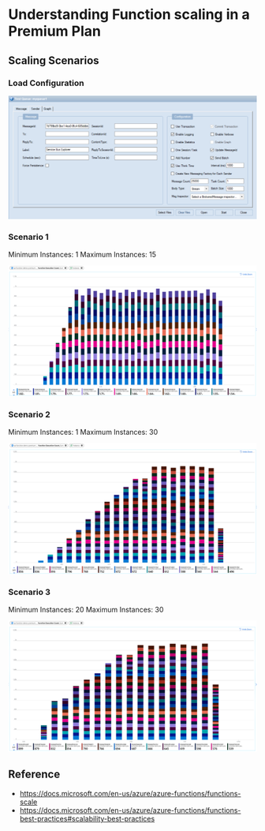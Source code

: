 # Understanding Function scaling in a Premium Plan

## Scaling Scenarios

### Load Configuration

![alt text](LoadTestSettings.png "Test Settings")

### Scenario 1
Minimum Instances: 1
Maximum Instances: 15

![alt text](Scenario1.png "Minimum instances 1, Maximum instances 15")

### Scenario 2
Minimum Instances: 1
Maximum Instances: 30

![alt text](Scenario2.png "Minimum instances 1, Maximum instances 30")

### Scenario 3
Minimum Instances: 20
Maximum Instances: 30

![alt text](Scenario3.png "Minimum instances 20, Maximum instances 30")

## Reference

* https://docs.microsoft.com/en-us/azure/azure-functions/functions-scale
* https://docs.microsoft.com/en-us/azure/azure-functions/functions-best-practices#scalability-best-practices